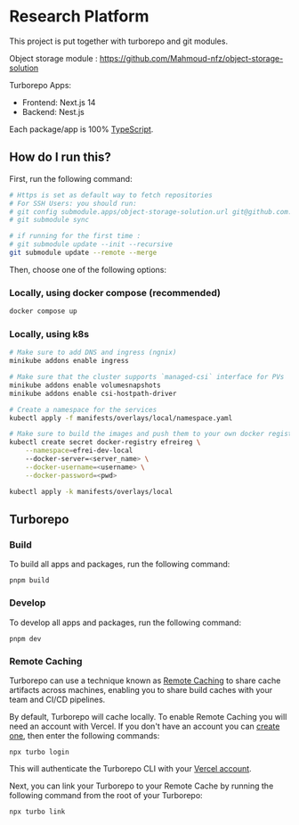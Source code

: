 # Research Platform

This project is put together with turborepo and git modules.

Object storage module : https://github.com/Mahmoud-nfz/object-storage-solution

Turborepo Apps:

- Frontend: Next.js 14
- Backend: Nest.js

Each package/app is 100% [TypeScript](https://www.typescriptlang.org/).

## How do I run this?

First, run the following command:

```sh
# Https is set as default way to fetch repositories
# For SSH Users: you should run:
# git config submodule.apps/object-storage-solution.url git@github.com:omar-besbes/object-storage-solution.git
# git submodule sync

# if running for the first time :
# git submodule update --init --recursive
git submodule update --remote --merge
```

Then, choose one of the following options:

### Locally, using docker compose (recommended)

```sh
docker compose up
```

### Locally, using k8s

```sh
# Make sure to add DNS and ingress (ngnix)
minikube addons enable ingress

# Make sure that the cluster supports `managed-csi` interface for PVs
minikube addons enable volumesnapshots
minikube addons enable csi-hostpath-driver

# Create a namespace for the services
kubectl apply -f manifests/overlays/local/namespace.yaml

# Make sure to build the images and push them to your own docker registry
kubectl create secret docker-registry efreireg \
    --namespace=efrei-dev-local
    --docker-server=<server_name> \
    --docker-username=<username> \
    --docker-password=<pwd>

kubectl apply -k manifests/overlays/local
```

## Turborepo

### Build

To build all apps and packages, run the following command:

```
pnpm build
```

### Develop

To develop all apps and packages, run the following command:

```
pnpm dev
```

### Remote Caching

Turborepo can use a technique known as [Remote Caching](https://turbo.build/repo/docs/core-concepts/remote-caching) to share cache artifacts across machines, enabling you to share build caches with your team and CI/CD pipelines.

By default, Turborepo will cache locally. To enable Remote Caching you will need an account with Vercel. If you don't have an account you can [create one](https://vercel.com/signup), then enter the following commands:

```
npx turbo login
```

This will authenticate the Turborepo CLI with your [Vercel account](https://vercel.com/docs/concepts/personal-accounts/overview).

Next, you can link your Turborepo to your Remote Cache by running the following command from the root of your Turborepo:

```
npx turbo link
```
